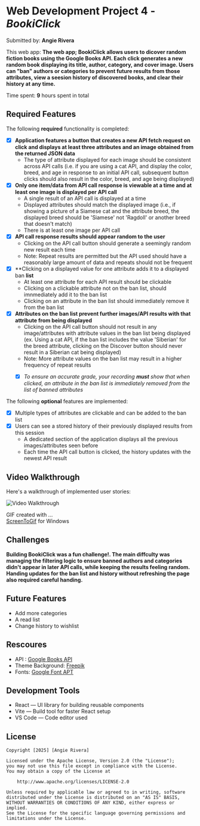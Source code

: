 # Web Development Project 4 - *BookiClick*

Submitted by: **Angie Rivera**

This web app: **The web app; BookiClick allows users to dicover random fiction books using the Google Books API. Each click generates a new random book displaying its title, author, category, and cover image. Users can "ban" authors or categories to prevent future results from those attributes, view a seesion history of discovered books, and clear their history at any time.**

Time spent: **9** hours spent in total

## Required Features

The following **required** functionality is completed: 

- [X] **Application features a button that creates a new API fetch request on click and displays at least three attributes and an image obtained from the returned JSON data**
  - The type of attribute displayed for each image should be consistent across API calls (i.e. if you are using a cat API, and display the color, breed, and age in response to an initial API call, subsequent button clicks should also result in the color, breed, and age being displayed)
- [X] **Only one item/data from API call response is viewable at a time and at least one image is displayed per API call**
  - A single result of an API call is displayed at a time 
  - Displayed attributes should match the displayed image (i.e., if showing a picture of a Siamese cat and the attribute breed, the displayed breed should be 'Siamese' not 'Ragdoll' or another breed that doesn't match)
  - There is at least one image per API call
- [X] **API call response results should appear random to the user**
  - Clicking on the API call button should generate a seemingly random new result each time
  - Note: Repeat results are permitted but the API used should have a reasonably large amount of data and repeats should not be frequent
- [X] **Clicking on a displayed value for one attribute adds it to a displayed ban **list**
  - At least one attribute for each API result should be clickable
  - Clicking on a clickable attribute not on the ban list, should imnmediately add it to the ban list 
  - Clicking on an attribute in the ban list should immediately remove it from the ban list 
- [X] **Attributes on the ban list prevent further images/API results with that attribute from being displayed**
  - Clicking on the API call button should not result in any image/attributes with attribute values in the ban list being displayed (ex. Using a cat API, if the ban list includes the value 'Siberian' for the breed attribute, clicking on the Discover button should never result in a Siberian cat being displayed)
  - Note: More attribute values on the ban list may result in a higher frequency of repeat results
  -  [X] _To ensure an accurate grade, your recording **must** show that when clicked, an attribute in the ban list is immediately removed from the list of banned attributes_


The following **optional** features are implemented:

- [X] Multiple types of attributes are clickable and can be added to the ban list
- [X] Users can see a stored history of their previously displayed  results from this session
  - A dedicated section of the application displays all the previous images/attributes seen before
  - Each time the API call button is clicked, the history updates with the newest API result

## Video Walkthrough

Here's a walkthrough of implemented user stories:

<img src='' title='Video Walkthrough' width='' alt='Video Walkthrough' />

<!-- Replace this with whatever GIF tool you used! -->
GIF created with ...  
[ScreenToGif](https://www.screentogif.com/) for Windows

## Challenges
**Building BookiClick was a fun challenge!. The main diffculty was managing the filtering logic to ensure banned authors and categories didn't appear in later API calls, while keeping the results feeling random. Handing updates for the ban list and history without refreshing the page also required careful handing.**

## Future Features
- Add more categories
- A read list 
- Change history to wishlist

## Rescoures
- API : [Google Books API](https://developers.google.com/books/docs/v1/using)
- Theme Background: [Freepik]([https://www.freepik.com/search?format=search&last_filter=query&last_value=book&query=book](https://www.freepik.com/free-vector/books-seamless-pattern-doodle-outline-textbooks_21957290.htm#fromView=search&page=1&position=4&uuid=2806c3f3-7242-4db0-886f-939f5a741b70&query=book))
- Fonts: [Google Font APT](https://fonts.googleapis.com/css2?family=Poppins:wght@300;400;500;600&display=swap)

## Development Tools
- React — UI library for building reusable components
- Vite — Build tool for faster React setup
- VS Code — Code editor used
  
## License

    Copyright [2025] [Angie Rivera]

    Licensed under the Apache License, Version 2.0 (the "License");
    you may not use this file except in compliance with the License.
    You may obtain a copy of the License at

        http://www.apache.org/licenses/LICENSE-2.0

    Unless required by applicable law or agreed to in writing, software
    distributed under the License is distributed on an "AS IS" BASIS,
    WITHOUT WARRANTIES OR CONDITIONS OF ANY KIND, either express or implied.
    See the License for the specific language governing permissions and
    limitations under the License.
